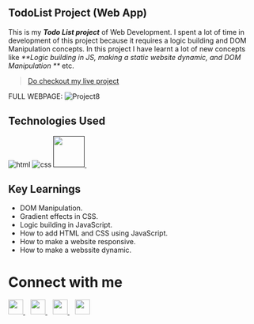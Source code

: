 ## TodoList Project  (Web App)

This is my _**Todo List project**_ of Web Development. I spent a lot of time in development of this project because it requires a logic building and DOM Manipulation concepts. In this project I have learnt a lot of new concepts like  _**Logic building in JS, making a static website dynamic, and DOM Manipulation **_ etc. 

> [Do checkout my live project](https://todo-app-by-noman.vercel.app/)

FULL WEBPAGE:
![Project8]( /photo.png "proj image")



## Technologies Used

![html](https://www.vectorlogo.zone/logos/w3_html5/w3_html5-icon.svg "html")
![css](https://www.vectorlogo.zone/logos/w3_css/w3_css-icon.svg "css")
<a href="" >
    <img width="63px" src="https://upload.wikimedia.org/wikipedia/commons/6/6a/JavaScript-logo.png" />
  </a>&ensp;


## Key Learnings

- DOM Manipulation.
- Gradient effects in CSS.
- Logic building in JavaScript.
- How to add HTML and CSS using JavaScript.
- How to make a website responsive.
- How to make a webssite dynamic.



# Connect with me

   <a href="https://www.linkedin.com/in/mughninoman97/" >
    <img width="30px" src="https://www.vectorlogo.zone/logos/linkedin/linkedin-icon.svg" />
  </a>&ensp;
  <a href="https://twitter.com/mughninoman97">
    <img width="30px" src="https://www.vectorlogo.zone/logos/twitter/twitter-official.svg" />
  </a>&ensp;
  <a href="https://www.instagram.com/mughninoman97/">
    <img width="30px" src="https://www.vectorlogo.zone/logos/instagram/instagram-icon.svg" />
  </a>&ensp;
  <a href="https://abdulmughninoman.hashnode.dev/">
  <img width="30px" src="https://cdn.hashnode.com/res/hashnode/image/upload/v1611902473383/CDyAuTy75.png?auto=compress" />
  </a>

